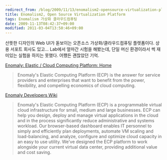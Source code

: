 ```yaml
---
redirect_from: /blog/2009/11/13/enomalism2-opensource-virtualization-platform/
title: Enomalism2, Open Source Virtualization Platform
tags: Enomalism 가상화 클라우드컴퓨팅
date: 2009-11-13T08:42:37+09:00
modified: 2011-03-04T13:50:46+09:00
---
```

산뜻한 디자인의 Web UI가 돋보이는 오픈소스 가상화/클라우드컴퓨팅
플렛폼이다. 상용 서포트 회사도 있고... Lab에서 얼마간 시험을 해봤는데,
단일 머신 환경이라서 썩 재미있는 실험을 하지는 못했다.
어쨌든 괜찮았던 기억.

[Enomaly: Elastic / Cloud Computing Platform: Home](http://www.enomaly.com/)  

> Enomaly's Elastic Computing Platform (ECP) is the answer for service providers and enterprises that want to benefit from the power, flexibility, and compelling economics of cloud computing.

[Enomaly Developers Wiki](http://src.enomaly.com/)

> Enomaly's Elastic Computing Platform (ECP) is a programmable virtual cloud infrastructure for small, medium and large businesses. ECP can help you design, deploy and manage virtual applications in the cloud and in the process significantly reduce administrative and systems workload. Our browser-based dashboard enables IT personnel to simply and efficiently plan deployments, automate VM scaling and load-balancing, and analyze, configure and optimize cloud capacity in an easy to use utility. We've designed the ECP platform to work alongside your current virtual data center, providing additional value and cost saving.

